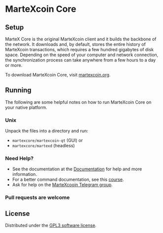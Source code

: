 
MarteXcoin Core
===============

Setup
---------------------
MarteX Core is the original MarteXcoin client and it builds the backbone of the network. It downloads and, by default, stores the entire history of MarteXcoin transactions, which requires a few hundred gigabytes of disk space. Depending on the speed of your computer and network connection, the synchronization process can take anywhere from a few hours to a day or more.

To download MarteXcoin Core, visit [martexcoin.org](https://martexcoin.org/getstarted.html).

Running
---------------------
The following are some helpful notes on how to run MarteXcoin Core on your native platform.

### Unix

Unpack the files into a directory and run:

- `martexcore/martexcoin-qt` (GUI) or
- `martexcore/martexd` (headless)

### Need Help?

* See the documentation at the [Documentation](/index.rst)
for help and more information.
* For a better command documentation, see this [course](https://github.com/MarteXcoin-documentation/Learning-MarteXcoin-from-the-Command-Line).
* Ask for help on the [MarteXcooin Telegram group](https://t.me/martexcoin).

### Pull requests are welcome

License
---------------------
Distributed under the [GPL3 software license](/LICENSE).
